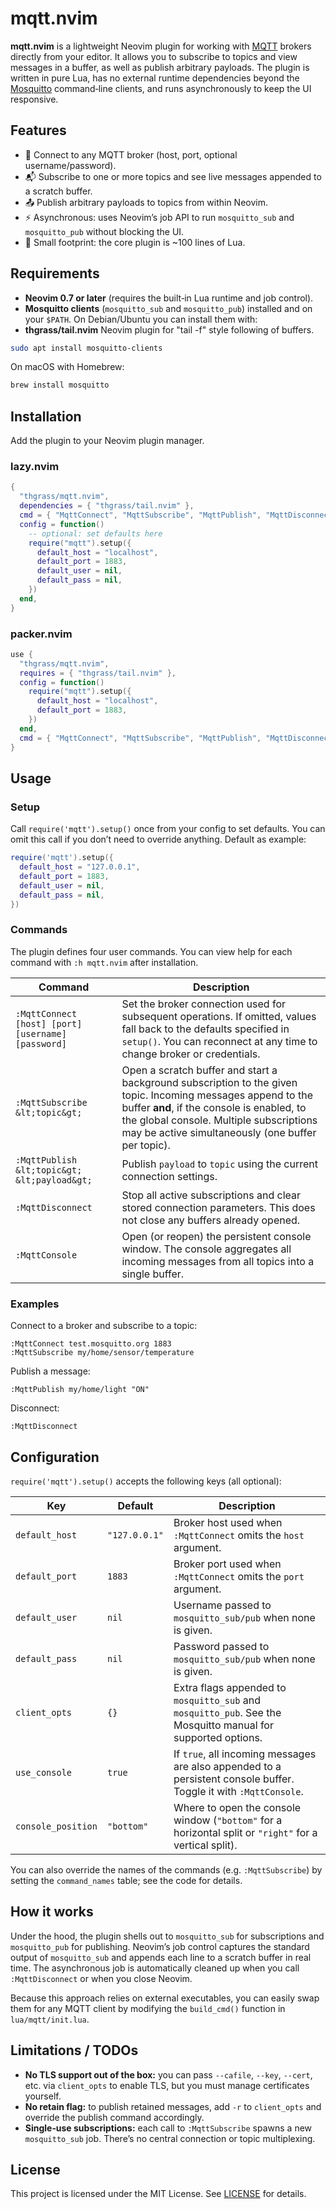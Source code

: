 # mqtt.nvim

**mqtt.nvim** is a lightweight Neovim plugin for working with [MQTT](https://mqtt.org/) brokers directly from your editor.  It allows you to subscribe to topics and view messages in a buffer, as well as publish arbitrary payloads.  The plugin is written in pure Lua, has no external runtime dependencies beyond the [Mosquitto](https://mosquitto.org/) command‑line clients, and runs asynchronously to keep the UI responsive.

## Features

- 🔌 Connect to any MQTT broker (host, port, optional username/password).
- 📬 Subscribe to one or more topics and see live messages appended to a scratch buffer.
- 📤 Publish arbitrary payloads to topics from within Neovim.
- ⚡️ Asynchronous: uses Neovim’s job API to run `mosquitto_sub` and `mosquitto_pub` without blocking the UI.
- 🧠 Small footprint: the core plugin is ~100 lines of Lua.

## Requirements

- **Neovim 0.7 or later** (requires the built‑in Lua runtime and job control).
- **Mosquitto clients** (`mosquitto_sub` and `mosquitto_pub`) installed and on your `$PATH`.  On Debian/Ubuntu you can install them with:
- **thgrass/tail.nvim** Neovim plugin for "tail -f" style following of buffers.

```sh
sudo apt install mosquitto-clients
```

On macOS with Homebrew:

```sh
brew install mosquitto
```

## Installation

Add the plugin to your Neovim plugin manager. 

### lazy.nvim 

```lua
{
  "thgrass/mqtt.nvim",
  dependencies = { "thgrass/tail.nvim" },
  cmd = { "MqttConnect", "MqttSubscribe", "MqttPublish", "MqttDisconnect" },
  config = function()
    -- optional: set defaults here
    require("mqtt").setup({
      default_host = "localhost",
      default_port = 1883,
      default_user = nil,
      default_pass = nil,
    })
  end,
}
```

### packer.nvim

```lua
use {
  "thgrass/mqtt.nvim",
  requires = { "thgrass/tail.nvim" },
  config = function()
    require("mqtt").setup({
      default_host = "localhost",
      default_port = 1883,
    })
  end,
  cmd = { "MqttConnect", "MqttSubscribe", "MqttPublish", "MqttDisconnect" },
}
```

## Usage

### Setup

Call `require('mqtt').setup()` once from your config to set defaults.  You can omit this call if you don’t need to override anything. Default as example:

```lua
require('mqtt').setup({
  default_host = "127.0.0.1",
  default_port = 1883,
  default_user = nil,
  default_pass = nil,
})
```

### Commands

The plugin defines four user commands.  You can view help for each command with `:h mqtt.nvim` after installation.

| Command | Description |
|--------|-------------|
| `:MqttConnect [host] [port] [username] [password]` | Set the broker connection used for subsequent operations.  If omitted, values fall back to the defaults specified in `setup()`.  You can reconnect at any time to change broker or credentials. |
| `:MqttSubscribe &lt;topic&gt;` | Open a scratch buffer and start a background subscription to the given topic.  Incoming messages append to the buffer **and**, if the console is enabled, to the global console.  Multiple subscriptions may be active simultaneously (one buffer per topic). |
| `:MqttPublish &lt;topic&gt; &lt;payload&gt;` | Publish `payload` to `topic` using the current connection settings. |
| `:MqttDisconnect` | Stop all active subscriptions and clear stored connection parameters.  This does not close any buffers already opened. |
| `:MqttConsole` | Open (or reopen) the persistent console window.  The console aggregates all incoming messages from all topics into a single buffer. |

### Examples

Connect to a broker and subscribe to a topic:

```vim
:MqttConnect test.mosquitto.org 1883
:MqttSubscribe my/home/sensor/temperature
```

Publish a message:

```vim
:MqttPublish my/home/light "ON"
```

Disconnect:

```vim
:MqttDisconnect
```

## Configuration

`require('mqtt').setup()` accepts the following keys (all optional):

| Key | Default | Description |
|----|---------|-------------|
| `default_host` | `"127.0.0.1"` | Broker host used when `:MqttConnect` omits the `host` argument. |
| `default_port` | `1883` | Broker port used when `:MqttConnect` omits the `port` argument. |
| `default_user` | `nil` | Username passed to `mosquitto_sub/pub` when none is given. |
| `default_pass` | `nil` | Password passed to `mosquitto_sub/pub` when none is given. |
| `client_opts` | `{}` | Extra flags appended to `mosquitto_sub` and `mosquitto_pub`.  See the Mosquitto manual for supported options. |
| `use_console` | `true` | If `true`, all incoming messages are also appended to a persistent console buffer.  Toggle it with `:MqttConsole`. |
| `console_position` | `"bottom"` | Where to open the console window (`"bottom"` for a horizontal split or `"right"` for a vertical split). |

You can also override the names of the commands (e.g. `:MqttSubscribe`) by setting the `command_names` table; see the code for details.

## How it works

Under the hood, the plugin shells out to `mosquitto_sub` for subscriptions and `mosquitto_pub` for publishing.  Neovim’s job control captures the standard output of `mosquitto_sub` and appends each line to a scratch buffer in real time.  The asynchronous job is automatically cleaned up when you call `:MqttDisconnect` or when you close Neovim.

Because this approach relies on external executables, you can easily swap them for any MQTT client by modifying the `build_cmd()` function in `lua/mqtt/init.lua`.

## Limitations / TODOs

* **No TLS support out of the box:** you can pass `--cafile`, `--key`, `--cert`, etc. via `client_opts` to enable TLS, but you must manage certificates yourself.
* **No retain flag:** to publish retained messages, add `-r` to `client_opts` and override the publish command accordingly.
* **Single‑use subscriptions:** each call to `:MqttSubscribe` spawns a new `mosquitto_sub` job.  There’s no central connection or topic multiplexing.

## License

This project is licensed under the MIT License.  See [LICENSE](LICENSE) for details.
